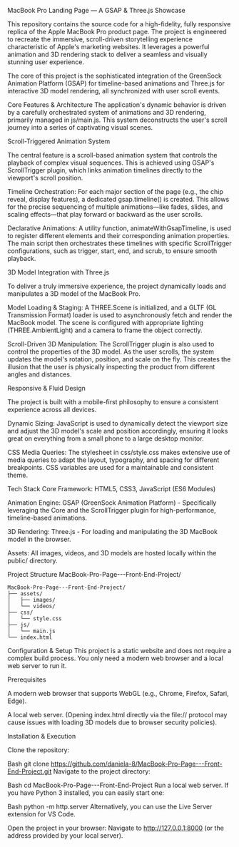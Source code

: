 MacBook Pro Landing Page — A GSAP & Three.js Showcase

This repository contains the source code for a high-fidelity, fully responsive replica of the Apple MacBook Pro product page. The project is engineered to recreate the immersive, scroll-driven storytelling experience characteristic of Apple's marketing websites. It leverages a powerful animation and 3D rendering stack to deliver a seamless and visually stunning user experience.

The core of this project is the sophisticated integration of the GreenSock Animation Platform (GSAP) for timeline-based animations and Three.js for interactive 3D model rendering, all synchronized with user scroll events.

  Core Features & Architecture
The application's dynamic behavior is driven by a carefully orchestrated system of animations and 3D rendering, primarily managed in js/main.js. This system deconstructs the user's scroll journey into a series of captivating visual scenes.

Scroll-Triggered Animation System

The central feature is a scroll-based animation system that controls the playback of complex visual sequences. This is achieved using GSAP's ScrollTrigger plugin, which links animation timelines directly to the viewport's scroll position.

Timeline Orchestration: For each major section of the page (e.g., the chip reveal, display features), a dedicated gsap.timeline() is created. This allows for the precise sequencing of multiple animations—like fades, slides, and scaling effects—that play forward or backward as the user scrolls.

Declarative Animations: A utility function, animateWithGsapTimeline, is used to register different elements and their corresponding animation properties. The main script then orchestrates these timelines with specific ScrollTrigger configurations, such as trigger, start, end, and scrub, to ensure smooth playback.

3D Model Integration with Three.js

To deliver a truly immersive experience, the project dynamically loads and manipulates a 3D model of the MacBook Pro.

Model Loading & Staging: A THREE.Scene is initialized, and a GLTF (GL Transmission Format) loader is used to asynchronously fetch and render the MacBook model. The scene is configured with appropriate lighting (THREE.AmbientLight) and a camera to frame the object correctly.

Scroll-Driven 3D Manipulation: The ScrollTrigger plugin is also used to control the properties of the 3D model. As the user scrolls, the system updates the model's rotation, position, and scale on the fly. This creates the illusion that the user is physically inspecting the product from different angles and distances.

Responsive & Fluid Design

The project is built with a mobile-first philosophy to ensure a consistent experience across all devices.

Dynamic Sizing: JavaScript is used to dynamically detect the viewport size and adjust the 3D model's scale and position accordingly, ensuring it looks great on everything from a small phone to a large desktop monitor.

CSS Media Queries: The stylesheet in css/style.css makes extensive use of media queries to adapt the layout, typography, and spacing for different breakpoints. CSS variables are used for a maintainable and consistent theme.

  Tech Stack
Core Framework: HTML5, CSS3, JavaScript (ES6 Modules)

Animation Engine: GSAP (GreenSock Animation Platform) - Specifically leveraging the Core and the ScrollTrigger plugin for high-performance, timeline-based animations.

3D Rendering: Three.js - For loading and manipulating the 3D MacBook model in the browser.

Assets: All images, videos, and 3D models are hosted locally within the public/ directory.

  Project Structure
MacBook-Pro-Page---Front-End-Project/
```
MacBook-Pro-Page---Front-End-Project/
├── assets/
│   ├── images/
│   └── videos/
├── css/
│   └── style.css
├── js/
│   └── main.js
└── index.html
```
  Configuration & Setup
This project is a static website and does not require a complex build process. You only need a modern web browser and a local web server to run it.

Prerequisites

A modern web browser that supports WebGL (e.g., Chrome, Firefox, Safari, Edge).

A local web server. (Opening index.html directly via the file:// protocol may cause issues with loading 3D models due to browser security policies).

Installation & Execution

Clone the repository:

Bash
git clone https://github.com/daniela-8/MacBook-Pro-Page---Front-End-Project.git
Navigate to the project directory:

Bash
cd MacBook-Pro-Page---Front-End-Project
Run a local web server. If you have Python 3 installed, you can easily start one:

Bash
python -m http.server
Alternatively, you can use the Live Server extension for VS Code.

Open the project in your browser:
Navigate to http://127.0.0.1:8000 (or the address provided by your local server).

